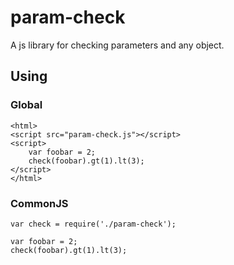 # param-check
A js library for checking parameters and any object.

## Using

### Global

```
<html>
<script src="param-check.js"></script>
<script>
	var foobar = 2;
	check(foobar).gt(1).lt(3);
</script>
</html>
```

### CommonJS

```
var check = require('./param-check');

var foobar = 2;
check(foobar).gt(1).lt(3);
```


